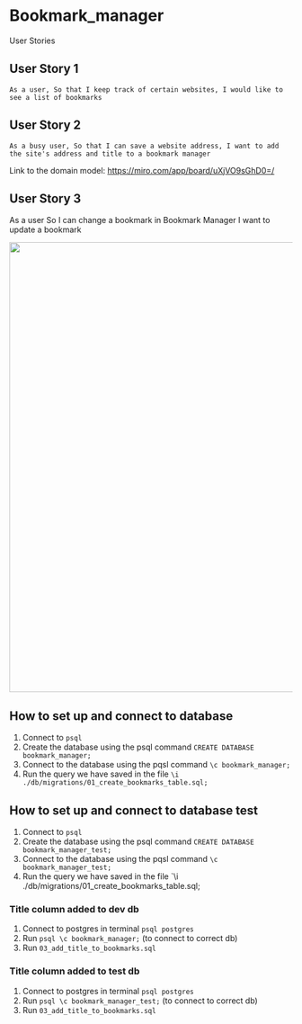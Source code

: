 # Bookmark_manager

User Stories

## User Story 1
``As a user,
So that I keep track of certain websites,
I would like to see a list of bookmarks``

## User Story 2
`As a busy user,
So that I can save a website address,
I want to add the site's address and title to a bookmark manager`

Link to the domain model: https://miro.com/app/board/uXjVO9sGhD0=/

## User Story 3

As a user
So I can change a bookmark in Bookmark Manager
I want to update a bookmark


<img src="https://lh3.googleusercontent.com/obdXwtpQk0IeJaAT7jkCMn2QE-c_Cy7IbuBck6eNNe91PhxKcpAlEx9IPtlfjtgkGovnnQ=s170"  width="800"  />

## How to set up and connect to database
1. Connect to `psql`
2. Create the database using the psql command `CREATE DATABASE bookmark_manager;`
3. Connect to the database using the pqsl command `\c bookmark_manager;`
4. Run the query we have saved in the file `\i ./db/migrations/01_create_bookmarks_table.sql;`

## How to set up and connect to database test
1. Connect to `psql`
2. Create the database using the psql command `CREATE DATABASE bookmark_manager_test;`
3. Connect to the database using the pqsl command `\c bookmark_manager_test;`
4. Run the query we have saved in the file `\i ./db/migrations/01_create_bookmarks_table.sql;


### Title column added to dev db

1. Connect to postgres in terminal `psql postgres`
2. Run `psql \c bookmark_manager;` (to connect to correct db) 
3. Run `03_add_title_to_bookmarks.sql`


### Title column added to test db

1. Connect to postgres in terminal `psql postgres`
2. Run `psql \c bookmark_manager_test;` (to connect to correct db) 
3. Run `03_add_title_to_bookmarks.sql`
